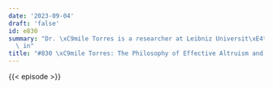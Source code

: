 ```yaml
---
date: '2023-09-04'
draft: 'false'
id: e830
summary: "Dr. \xC9mile Torres is a researcher at Leibniz Universit\xE4t Hannover,\
  \ in"
title: "#830 \xC9mile Torres: The Philosophy of Effective Altruism and Longtermism"
---
```

{{< episode >}}
